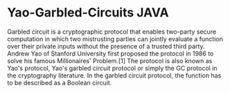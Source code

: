 # Yao-Garbled-Circuits JAVA
Garbled circuit is a cryptographic protocol that enables two-party secure computation in which two mistrusting parties can jointly evaluate a function over their private inputs without the presence of a trusted third party. Andrew Yao of Stanford University first proposed the protocol in 1986 to solve his famous Millionaires' Problem.[1] The protocol is also known as Yao's protocol, Yao's garbled circuit protocol or simply the GC protocol in the cryptography literature. In the garbled circuit protocol, the function has to be described as a Boolean circuit. 
